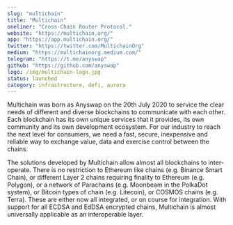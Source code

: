 ```yaml
---
slug: "multichain"
title: "Multichain"
oneliner: "Cross-Chain Router Protocol."
website: "https://multichain.org/"
app: "https://app.multichain.org/"
twitter: "https://twitter.com/MultichainOrg"
medium: "https://multichainorg.medium.com/"
telegram: "https://t.me/anyswap"
github: "https://github.com/anyswap"
logo: /img/multichain-logo.jpg
status: launched
category: infrastructure, defi, aurora
---
```


Multichain was born as Anyswap on the 20th July 2020 to service the clear needs of different and diverse blockchains to communicate with each other. Each blockchain has its own unique services that it provides, its own community and its own development ecosystem. For our industry to reach the next level for consumers, we need a fast, secure, inexpensive and reliable way to exchange value, data and exercise control between the chains.

The solutions developed by Multichain allow almost all blockchains to inter-operate. There is no restriction to Ethereum like chains (e.g. Binance Smart Chain), or different Layer 2 chains requiring finality to Ethereum (e.g. Polygon), or a network of Parachains (e.g. Moonbeam in the PolkaDot system), or Bitcoin types of chain (e.g. Litecoin), or COSMOS chains (e.g. Terra). These are either now all integrated, or on course for integration. With support for all ECDSA and EdDSA encrypted chains, Multichain is almost universally applicable as an interoperable layer.